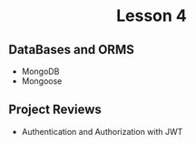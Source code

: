 <h1 align="center">Lesson 4</h1>

<h2>DataBases and ORMS</h2>

- MongoDB
- Mongoose

<h2>Project Reviews</h2>

- Authentication and Authorization with JWT